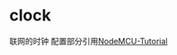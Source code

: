 # clock
联网的时钟
配置部分引用[NodeMCU-Tutorial](https://github.com/wangzexi/NodeMCU-Tutorial/tree/master/4.%E5%AE%9E%E7%8E%B0Web%E9%85%8D%E7%BD%AE%E9%A1%B5%E9%9D%A2)
